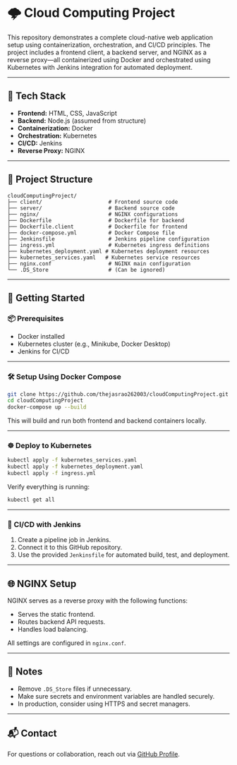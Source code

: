 # 🌩️ Cloud Computing Project

This repository demonstrates a complete cloud-native web application setup using containerization, orchestration, and CI/CD principles. The project includes a frontend client, a backend server, and NGINX as a reverse proxy—all containerized using Docker and orchestrated using Kubernetes with Jenkins integration for automated deployment.

---

## 🧰 Tech Stack

- **Frontend:** HTML, CSS, JavaScript
- **Backend:** Node.js (assumed from structure)
- **Containerization:** Docker
- **Orchestration:** Kubernetes
- **CI/CD:** Jenkins
- **Reverse Proxy:** NGINX

---

## 📁 Project Structure

```
cloudComputingProject/
├── client/                     # Frontend source code
├── server/                     # Backend source code
├── nginx/                      # NGINX configurations
├── Dockerfile                  # Dockerfile for backend
├── Dockerfile.client           # Dockerfile for frontend
├── docker-compose.yml          # Docker Compose file
├── Jenkinsfile                 # Jenkins pipeline configuration
├── ingress.yml                 # Kubernetes ingress definitions
├── kubernetes_deployment.yaml # Kubernetes deployment resources
├── kubernetes_services.yaml   # Kubernetes service resources
├── nginx.conf                  # NGINX main configuration
└── .DS_Store                   # (Can be ignored)
```

---

## 🚀 Getting Started

### 📦 Prerequisites

- Docker installed
- Kubernetes cluster (e.g., Minikube, Docker Desktop)
- Jenkins for CI/CD

---

### 🛠️ Setup Using Docker Compose

```bash
git clone https://github.com/thejasrao262003/cloudComputingProject.git
cd cloudComputingProject
docker-compose up --build
```

This will build and run both frontend and backend containers locally.

---

### ☸️ Deploy to Kubernetes

```bash
kubectl apply -f kubernetes_services.yaml
kubectl apply -f kubernetes_deployment.yaml
kubectl apply -f ingress.yml
```

Verify everything is running:

```bash
kubectl get all
```

---

### 🔁 CI/CD with Jenkins

1. Create a pipeline job in Jenkins.
2. Connect it to this GitHub repository.
3. Use the provided `Jenkinsfile` for automated build, test, and deployment.

---

## 🌐 NGINX Setup

NGINX serves as a reverse proxy with the following functions:

- Serves the static frontend.
- Routes backend API requests.
- Handles load balancing.

All settings are configured in `nginx.conf`.

---

## 📌 Notes

- Remove `.DS_Store` files if unnecessary.
- Make sure secrets and environment variables are handled securely.
- In production, consider using HTTPS and secret managers.

---

## 📬 Contact

For questions or collaboration, reach out via [GitHub Profile](https://github.com/thejasrao262003).
